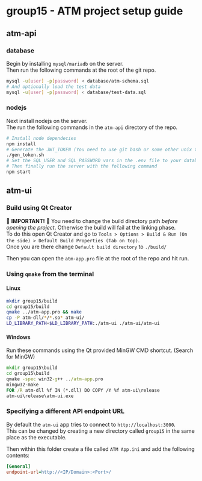# group15 - ATM project setup guide

## atm-api

### database
Begin by installing `mysql/mariadb` on the server.  
Then run the following commands at the root of the git repo.

```sh
mysql -u[user] -p[password] < database/atm-schema.sql
# And optionally load the test data
mysql -u[user] -p[password] < database/test-data.sql
```

### nodejs
Next install nodejs on the server.  
The run the following commands in the `atm-api` directory of the repo.

```sh
# Install node dependecies
npm install
# Generate the JWT_TOKEN (You need to use git bash or some other unix terminal emulator on windows for this)
./gen_token.sh
# Set the SQL_USER and SQL_PASSWORD vars in the .env file to your databases user and password
# Then finally run the server with the following command
npm start
```

## atm-ui

### Build using Qt Creator

🔴 **IMPORTANT!** 🔴 You need to change the build directory path *before opening the project*. Otherwise the build will fail at the linking phase.  
To do this open Qt Creator and go to `Tools > Options > Build & Run (On the side) > Default Build Properties (Tab on top)`.  
Once you are there change `Default build directory` to `./build/`

Then you can open the `atm-app.pro` file at the root of the repo and hit run.

### Using `qmake` from the terminal

#### Linux

```sh
mkdir group15/build
cd group15/build
qmake ../atm-app.pro && make
cp -P atm-dll/*/*.so* atm-ui/
LD_LIBRARY_PATH=$LD_LIBRARY_PATH:./atm-ui ./atm-ui/atm-ui
```

#### Windows

Run these commands using the Qt provided MinGW CMD shortcut. (Search for MinGW)

```cmd
mkdir group15\build
cd group15\build
qmake -spec win32-g++ ../atm-app.pro
mingw32-make
FOR /R atm-dll %f IN (*.dll) DO COPY /Y %f atm-ui\release
atm-ui\release\atm-ui.exe
```
### Specifying a different API endpoint URL

By default the `atm-ui` app tries to connect to `http://localhost:3000`.  
This can be changed by creating a new directory called `group15` in the same place as the executable.  
  
Then within this folder create a file called `ATM App.ini` and add the following contents:

```ini
[General]
endpoint-url=http://<IP/Domain>:<Port>/
```
